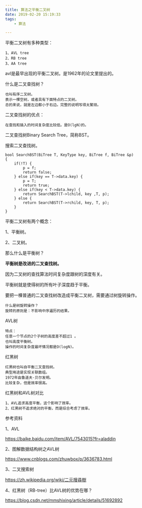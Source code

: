 ```yaml
---
title: 算法之平衡二叉树
date: 2019-02-20 15:19:33
tags:
	- 算法

---
```


平衡二叉树有多种类型：

```
1、AVL tree
2、RB tree
3、AA tree
```



avl是最早出现的平衡二叉树。是1962年的论文里提出的。

什么是二叉查找树？

```
也叫有序二叉树。
表示一棵空树，或者具有下面特点的二叉树。
总的来说，就是左边都小于右边。完整的说明写得太繁琐。
```

二叉查找树的优点：

```
在查找和插入的时间复杂度比较低。是O(lgN)的。
```

二叉查找树Binary Search  Tree，简称BST。

搜索二叉查找树。

```
bool SearchBST(BiTree T, KeyType key, BiTree f, BiTree &p)
{
	if(!T) {
		p = f;
		return false;
	} else if(key == T->data.key) {
		p = T;
		return true;
	} else if(key < T->data.key) {
		return SearchBST(T->lchild, key ,T, p);
	} else {
		return SearchBST(T->rchild, key, T, p);
	}
}
```



平衡二叉树有两个概念：

1、平衡树。

2、二叉树。



那么什么是平衡树？

**平衡树是改进的二叉查找树。**

因为二叉树的查找算法时间复杂度跟树的深度有关。

平衡树就是使得树的所有叶子深度趋于平衡。

要把一棵普通的二叉查找树改造成平衡二叉树，需要通过树旋转操作。

```
什么是树旋转操作？
旋转的原则是：不影响中序遍历的结果。
```



AVL树

```
特点：
任意一个节点的2个子树的高度差不超过1 。
也叫高度平衡树。
操作的时间复杂度最坏情况都是O(logN)。

```



红黑树

```
红黑树也叫自平衡二叉查找树。
典型用途是实现关联数组。
1972年由鲁道夫·贝尔发明。
比较复杂，但是效率很高。
```



红黑树和AVL树对比

```
1、AVL追求高度平衡，这个影响了效率。
2、红黑树不追求绝对的平衡，而是综合考虑了效率。

```



参考资料

1、AVL

https://baike.baidu.com/item/AVL/7543015?fr=aladdin

2、图解数据结构树之AVL树

https://www.cnblogs.com/zhuwbox/p/3636783.html

3、二叉搜索树

https://zh.wikipedia.org/wiki/二元搜尋樹

4、红黑树（RB-tree）比AVL树的优势在哪？

https://blog.csdn.net/mmshixing/article/details/51692892